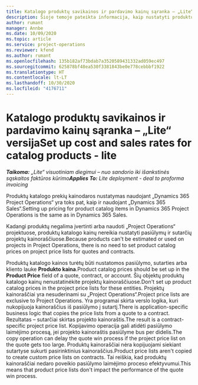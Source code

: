 ```yaml
---
title: Katalogo produktų savikainos ir pardavimo kainų sąranka – „Lite“ versija
description: Šioje temoje pateikta informacija, kaip nustatyti produktų kataloge esančių prekių savikainą ir pardavimo tarifus.
author: rumant
manager: Annbe
ms.date: 10/09/2020
ms.topic: article
ms.service: project-operations
ms.reviewer: kfend
ms.author: rumant
ms.openlocfilehash: 135b182af73bdab7a3520589431332ad059ec497
ms.sourcegitcommit: 625878bf48ea530f3381843be0e778cebbbf1922
ms.translationtype: HT
ms.contentlocale: lt-LT
ms.lasthandoff: 10/30/2020
ms.locfileid: "4176711"
---
```

# <a name="set-up-cost-and-sales-rates-for-catalog-products---lite"></a><span data-ttu-id="ef599-103">Katalogo produktų savikainos ir pardavimo kainų sąranka – „Lite“ versija</span><span class="sxs-lookup"><span data-stu-id="ef599-103">Set up cost and sales rates for catalog products - lite</span></span>

<span data-ttu-id="ef599-104">_**Taikoma:** „Lite“ visuotiniam diegimui – nuo sandorio iki išankstinės sąskaitos faktūros kūrimo_</span><span class="sxs-lookup"><span data-stu-id="ef599-104">_**Applies To:** Lite deployment - deal to proforma invoicing_</span></span>


<span data-ttu-id="ef599-105">Produktų katalogo prekių kainodaros nustatymas naudojant „Dynamics 365 Project Operations“ yra toks pat, kaip ir naudojant „Dynamics 365 Sales“.</span><span class="sxs-lookup"><span data-stu-id="ef599-105">Setting up pricing for product catalog items in Dynamics 365 Project Operations is the same as in Dynamics 365 Sales.</span></span>

<span data-ttu-id="ef599-106">Kadangi produktų negalima įvertinti arba naudoti „Project Operations“ projektuose, produktų katalogo kainų nereikia nustatyti pasiūlymų ir sutarčių projektų kainoraščiuose.</span><span class="sxs-lookup"><span data-stu-id="ef599-106">Because products can't be estimated or used on projects in Project Operations, there is no need to set product catalog prices on project price lists for quotes and contracts.</span></span>

<span data-ttu-id="ef599-107">Produktų katalogo kainos turėtų būti nustatomos pasiūlymo, sutarties arba kliento lauke **Produkto kaina**.</span><span class="sxs-lookup"><span data-stu-id="ef599-107">Product catalog prices should be set up in the **Product Price** field of a quote, contract, or account.</span></span> <span data-ttu-id="ef599-108">Šių objektų produktų katalogo kainų nenustatinėkite projektų kainoraščiuose.</span><span class="sxs-lookup"><span data-stu-id="ef599-108">Don't set up product catalog prices in the project price lists for these entities.</span></span> <span data-ttu-id="ef599-109">Projektų kainoraščiai yra nesuderinami su „Project Operations“.</span><span class="sxs-lookup"><span data-stu-id="ef599-109">Project price lists are exclusive to Project Operations.</span></span> <span data-ttu-id="ef599-110">Yra programai skirta verslo logika, kuri nukopijuoja kainoraščius iš pasiūlymo į sutartį.</span><span class="sxs-lookup"><span data-stu-id="ef599-110">There is application-specific business logic that copies the price lists from a quote to a contract.</span></span> <span data-ttu-id="ef599-111">Rezultatas – sutarčiai skirtas projekto kainoraštis.</span><span class="sxs-lookup"><span data-stu-id="ef599-111">The result is a contract-specific project price list.</span></span> <span data-ttu-id="ef599-112">Kopijavimo operacija gali atidėti pasiūlymo laimėjimo procesą, jei projekto kainoraštis pasiūlyme bus per didelis.</span><span class="sxs-lookup"><span data-stu-id="ef599-112">The copy operation can delay the quote win process if the project price list on the quote gets too large.</span></span> <span data-ttu-id="ef599-113">Produktų kainoraščiai nėra kopijuojami siekiant sutartyse sukurti pasirinktinius kainoraščius.</span><span class="sxs-lookup"><span data-stu-id="ef599-113">Product price lists aren't copied to create custom price lists on contracts.</span></span> <span data-ttu-id="ef599-114">Tai reiškia, kad produktų kainoraščiai nedaro poveikio pasiūlymo laimėjimo proceso efektyvumui.</span><span class="sxs-lookup"><span data-stu-id="ef599-114">This means that product price lists don't impact the performance of the quote win process.</span></span>
